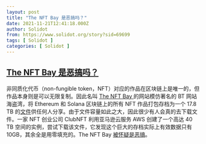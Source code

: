 ```yaml
---
layout: post
title: "The NFT Bay 是恶搞吗？"
date: 2021-11-21T12:41:18.000Z
author: Solidot
from: https://www.solidot.org/story?sid=69699
tags: [ Solidot ]
categories: [ Solidot ]
---
```

<!--1637498478000-->
[The NFT Bay 是恶搞吗？](https://www.solidot.org/story?sid=69699)
------

<div>
非同质化代币（non-fungible token，NFT）对应的作品在区块链上是唯一的，但作品本身则是可以无限复制。因此名叫 <a href="https://thenftbay.org/">The NFT Bay </a>的网站模仿著名的 BT 网站海盗湾，将 Ethereum 和 Solana 区块链上的所有 NFT 作品打包存档为一个 17.8 TB 的<a href="https://thenftbay.org/description.html">文件</a>供任何人分享。由于文件容量如此之大，因此很少有人会真的去下载文件。一家 NFT 创业公司 ClubNFT 利用亚马逊云服务 AWS 创建了一个高达 40 TB 空间的实例，尝试下载该文件，它发现这个巨大的存档实际上有效数据只有 10GB，其余全是用零填充的。The NFT Bay <a href="https://yro.slashdot.org/story/21/11/20/2323247/is-the-nft-bay-just-a-giant-hoax">被怀疑是恶搞</a>。<br>
</div>

